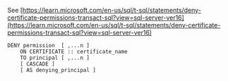 See [https://learn.microsoft.com/en-us/sql/t-sql/statements/deny-certificate-permissions-transact-sql?view=sql-server-ver16](https://learn.microsoft.com/en-us/sql/t-sql/statements/deny-certificate-permissions-transact-sql?view=sql-server-ver16)
```
DENY permission  [ ,...n ]   
    ON CERTIFICATE :: certificate_name   
    TO principal [ ,...n ]  
    [ CASCADE ]  
    [ AS denying_principal ]
```
